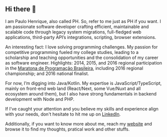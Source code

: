 ## Hi there 👋

I am Paulo Henrique, also called PH. So, refer to me just as PH if you want. I am passionate software developer crafting efficient, maintainable and scalable code through legacy system migrations, full-fledged web applications, third-party API’s integrations, scripting, browser extensions.

An interesting fact: I love solving programming challenges. My passion for competitive programming fueled my college studies, leading to a scholarship and teaching opportunities and the consolidation of my career as software engineer. Highlights: 2014, 2015, and 2016 regional participation in the [Maratona de Programação Brasileira](https://maratona.sbc.org.br/), including 2016 regional championship; and 2016 national finalist.

For now, I’m digging into Java/Kotlin. My expertise is JavaScript/TypeScript, mainly on front-end web land (React/Next, some Vue/Nuxt and all ecosystem around them), but I also have strong fundamentals in backend development with Node and PHP.

If I've caught your attention and you believe my skills and experience align with your needs, don't hesitate to hit me up on [LinkedIn](https://www.linkedin.com/in/phenrique7/).

Additionally, if you want to know more about me, reach my [website](https://phenrique.me/) and browse it to find my thoughts, pratical work and other stuffs.
